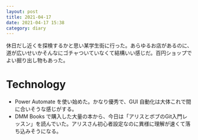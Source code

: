 ```yaml
---
layout: post
title: 2021-04-17
date: 2021-04-17 15:38
category: diary
---
```


休日だし近くを探検するかと思い某学生街に行った。あらゆるお店があるのに、道が広いせいかそんなにゴチャついていなくて結構いい感じだ。百円ショップでよい掘り出し物もあった。

# Technology
- Power Automate を使い始めた。かなり優秀で、GUI 自動化は大体これで間に合いそうな感じがする。
- DMM Books で購入した大量の本から、今日は「アリスとボブのGit入門レッスン」を読んでいた。アリスさん初心者設定なのに異様に理解が速くて落ち込みそうになる。